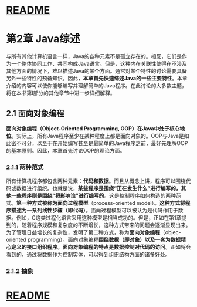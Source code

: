 

# [README](../README.md "回到 README")

# 第2章 Java综述

与所有其他计算机语言一样，Java的各种元素不是孤立存在的。相反，它们是作为一个整体协同工作、共同构成Java语言。但是，这种内在关联性使得在不涉及其他方面的情况下，难以描述Java的某个方面。通常对某个特性的讨论需要具备另外一些特性的预备知识。因此，**本章首先快速综述Java的一些主要特性**。本章介绍的内容可以使你能够编写并理解简单的Java程序。在此讨论的大多数主题，将在本书第I部分的其他章节中进一步详细解释。
    

## 2.1 面向对象编程

**面向对象编程（Object-Oriented Programming, OOP）在Java中处于核心地位**。实际上，所有Java程序至少在某种程度上都是面向对象的。OOP与Java是如此密不可分，以至于在开始编写甚至是最简单的Java程序之前，最好先理解OOP的基本原则。因此，本章首先讨论OOP的理论方面。


### 2.1.1 两种范式

所有计算机程序都包含两种元素：**代码和数据**。而且从概念上讲，程序可以围绕代码或数据进行组织。也就是说，**某些程序是围绕“正在发生什么”进行编写的，其他一些程序则是围绕“将影响谁”进行编写的**。这是控制程序如何构造的两种范式。**第一种方式被称为面向过程模型**（process-oriented model）。**这种方式将程序描述为一系列线性步骤（即代码）**。面向过程模型可以被认为是代码作用于数据。例如，C这类过程化语言采用这种模型是相当成功的。但是，正如在第1章提到的，随着程序规模和复杂度的不断增长，这种方式带来的问题会逐渐显现出来。
    为了管理日益增长的复杂性，发明了第二种方式，称为**面向对象编程**（objec-oriented programming）。面向对象编程**围绕数据（即对象）以及一套为数据精心定义的接口组织程序**。**面向对象编程的特点是数据控制对代码的访问**。正如将会看到的，通过将数据作为控制实体，可以得到组织结构方面的诸多好处。


### 2.1.2 抽象

































# [README](../README.md "回到 README")